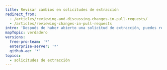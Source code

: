 ```yaml
---
title: Revisar cambios en solicitudes de extracción
redirect_from:
  - /articles/reviewing-and-discussing-changes-in-pull-requests/
  - /articles/reviewing-changes-in-pull-requests
intro: 'Después de haber abierto una solicitud de extracción, puedes revisar y opinar sobre el conjunto de cambios propuestos.'
mapTopic: verdadero
versions:
  free-pro-team: '*'
  enterprise-server: '*'
  github-ae: '*'
topics:
  - solicitudes de extracción
---
```


